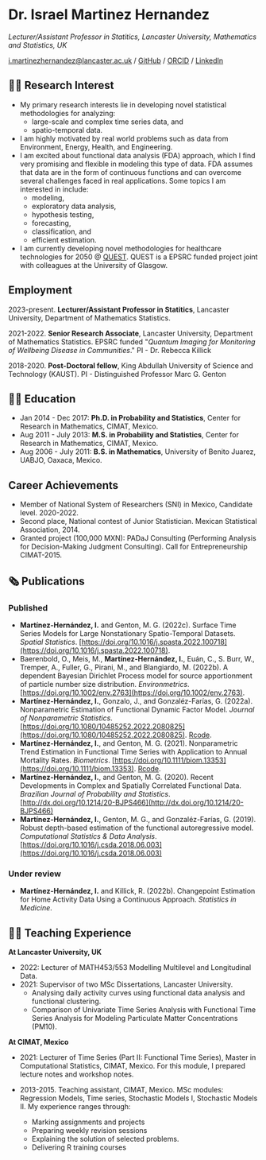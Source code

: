 
# Dr. Israel Martinez Hernandez

_Lecturer/Assistant Professor in Statitics, Lancaster University, Mathematics and Statistics, UK_ <br> 

[i.martinezhernandez@lancaster.ac.uk](i.martinezhernandez@lancaster.ac.uk) / [GitHub](https://github.com/Martinez-Hernandez/) / 
[ORCID](https://orcid.org/0000-0002-4122-2529) / [LinkedIn](www.linkedin.com/in/israel-martinez-hernandez)


## 👨‍🔬 Research Interest

- My primary research interests lie in developing novel statistical methodologies for analyzing:
  -  large-scale and complex time series data, and
  -  spatio-temporal data.
- I am highly motivated by real world problems such as data from  Environment, Energy, Health, and Engineering. <br>
- I am excited  about  functional data analysis (FDA) approach, which I find very promising and flexible in modeling this type of data. FDA assumes that data are in the form of continuous functions and can overcome several challenges faced in real applications. Some topics I am interested in include:
  -  modeling, 
  -  exploratory data analysis,
  -  hypothesis testing, 
  -  forecasting, 
  -  classification, and 
  -  efficient estimation.
- I am currently developing novel methodologies for healthcare technologies for 2050 @ [QUEST](https://healthcare-quest.com). QUEST is a EPSRC funded project joint with colleagues at the University of Glasgow. <br>


## Employment

2023-present. **Lecturer/Assistant Professor in Statitics**, Lancaster University, Department of Mathematics Statistics. 

2021-2022.  **Senior Research Associate**, Lancaster University, Department of Mathematics Statistics. 
  			    EPSRC funded "*Quantum Imaging for Monitoring of Wellbeing Disease in Communities*."  PI - Dr. Rebecca Killick
            
2018-2020.  **Post-Doctoral fellow**, King Abdullah University of Science and Technology (KAUST). PI - Distinguished Professor  Marc G. Genton

## 👨‍🎓 Education

-  Jan 2014 - Dec 2017: **Ph.D. in Probability and Statistics**, Center for Research in Mathematics, CIMAT,  Mexico.
-  Aug 2011 - July 2013: **M.S. in Probability and Statistics**, Center for Research in Mathematics, CIMAT,  Mexico.
-  Aug 2006 - July 2011: **B.S.  in Mathematics**, University of Benito Juarez, UABJO, Oaxaca, Mexico. 

## Career Achievements

-  Member of National System of Researchers (SNI) in Mexico, Candidate level. 2020-2022.
-  Second place, National contest of Junior Statistician. Mexican Statistical Association, 2014.
-  Granted project (100,000 MXN): PADaJ Consulting (Performing Analysis for Decision-Making Judgment Consulting). Call for Entrepreneurship CIMAT-2015. 

## 🗞️ Publications 
### Published

- **Martínez-Hernández, I.** and Genton, M. G. (2022c). Surface Time Series Models for Large Nonstationary Spatio-Temporal Datasets.  *Spatial Statistics*. [https://doi.org/10.1016/j.spasta.2022.100718](https://doi.org/10.1016/j.spasta.2022.100718).
- Baerenbold, O., Meis, M.,  **Martínez-Hernández, I.**, Euán, C., S. Burr, W., Tremper, A., Fuller, G., Pirani, M., and  Blangiardo, M. (2022b). A dependent Bayesian Dirichlet Process model for source apportionment of particle number size distribution.  *Environmetrics*. [https://doi.org/10.1002/env.2763](https://doi.org/10.1002/env.2763).
- **Martínez-Hernández, I.**, Gonzalo, J., and Gonzaléz-Farías, G. (2022a). Nonparametric Estimation of Functional Dynamic Factor Model. *Journal of Nonparametric Statistics*. [https://doi.org/10.1080/10485252.2022.2080825](https://doi.org/10.1080/10485252.2022.2080825). [Rcode](https://github.com/Martinez-Hernandez/Functional-Factor-Model).
- **Martínez-Hernández, I.**, and Genton, M. G. (2021). Nonparametric Trend Estimation in Functional Time Series with
Application to Annual Mortality Rates. *Biometrics*. [https://doi.org/10.1111/biom.13353](https://doi.org/10.1111/biom.13353). [Rcode](https://github.com/Martinez-Hernandez/Nonparametric-Trend-Estimation-in-Functional-TS).
- **Martínez-Hernández, I.**, and Genton, M. G. (2020). Recent Developments in Complex and Spatially Correlated Functional Data. *Brazilian Journal of Probability and Statistics*. [http://dx.doi.org/10.1214/20-BJPS466](http://dx.doi.org/10.1214/20-BJPS466)
- **Martínez-Hernández, I.**, Genton, M. G., and Gonzaléz-Farías, G. (2019). Robust depth-based estimation of the functional autoregressive model. *Computational Statistics & Data Analysis*. [https://doi.org/10.1016/j.csda.2018.06.003](https://doi.org/10.1016/j.csda.2018.06.003)

### Under review

- **Martínez-Hernández, I.** and Killick, R. (2022b). Changepoint Estimation for Home Activity Data Using a Continuous Approach. *Statistics in Medicine*.

## 👨‍🏫 Teaching Experience

**At Lancaster University, UK**

- 2022: Lecturer of MATH453/553 Modelling Multilevel and Longitudinal Data. 
- 2021: Supervisor of two MSc Dissertations, Lancaster University. 
    - Analysing daily activity curves using functional data analysis and functional clustering. 
    - Comparison of Univariate Time Series Analysis with Functional Time Series Analysis for Modeling Particulate Matter Concentrations (PM10).

**At CIMAT, Mexico**

- 2021:  Lecturer of Time Series (Part II: Functional Time Series),  Master in Computational Statistics, CIMAT, Mexico. For this module, I prepared lecture notes and workshop notes.

- 2013-2015. Teaching assistant, CIMAT, Mexico. MSc modules: Regression Models,  Time series,  Stochastic Models I, Stochastic Models II. My  experience ranges through:
    - Marking assignments and projects 
    - Preparing weekly revision sessions
    - Explaining the solution of selected problems.
    - Delivering R training courses    






